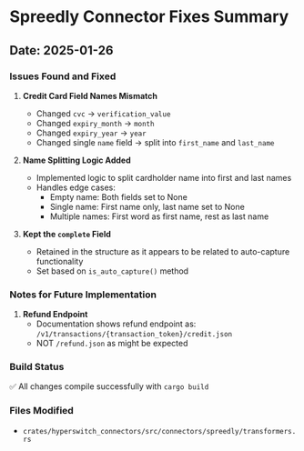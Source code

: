 # Spreedly Connector Fixes Summary

## Date: 2025-01-26

### Issues Found and Fixed

1. **Credit Card Field Names Mismatch**
   - Changed `cvc` → `verification_value`
   - Changed `expiry_month` → `month`
   - Changed `expiry_year` → `year`
   - Changed single `name` field → split into `first_name` and `last_name`

2. **Name Splitting Logic Added**
   - Implemented logic to split cardholder name into first and last names
   - Handles edge cases:
     - Empty name: Both fields set to None
     - Single name: First name only, last name set to None
     - Multiple names: First word as first name, rest as last name

3. **Kept the `complete` Field**
   - Retained in the structure as it appears to be related to auto-capture functionality
   - Set based on `is_auto_capture()` method

### Notes for Future Implementation

1. **Refund Endpoint**
   - Documentation shows refund endpoint as: `/v1/transactions/{transaction_token}/credit.json`
   - NOT `/refund.json` as might be expected

### Build Status
✅ All changes compile successfully with `cargo build`

### Files Modified
- `crates/hyperswitch_connectors/src/connectors/spreedly/transformers.rs`
